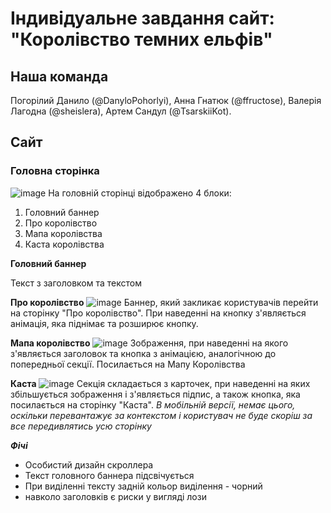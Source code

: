 # Індивідуальне завдання сайт: "Королівство темних ельфів"

## Наша команда
Погорілий Данило (@DanyloPohorlyi), Анна Гнатюк (@ffructose), Валерія Лагодна (@sheislera), Артем Сандул (@TsarskiiKot).

## Сайт
### Головна сторінка
![image](https://github.com/sheislera/IndWeb/assets/82113898/52ee8dfc-e594-4bd8-b85e-2f1b50a0924d)
На головній сторінці відображено 4 блоки:
1. Головний баннер
2. Про королівство
3. Мапа королівства
4. Каста королівства

**Головний баннер**

Текст з заголовком та текстом

**Про королівство**
![image](https://github.com/sheislera/IndWeb/assets/82113898/0d61b8ee-9db3-47a1-9b9a-3fcc8a2c2a30)
Баннер, який закликає користувачів перейти на сторінку "Про королівство".
При наведенні на кнопку з'являється анімація, яка піднімає та розширює кнопку.

**Мапа королівство**
![image](https://github.com/sheislera/IndWeb/assets/82113898/9cb68177-b8f7-4699-859f-5b63e7f1187f)
Зображення, при наведенні на якого з'являється заголовок та кнопка з анімацією, аналогічною до попередньої секції. Посилається на Мапу Королівства

**Каста**
![image](https://github.com/sheislera/IndWeb/assets/82113898/9d5b7124-936a-48b6-99ba-666428464e96)
Секція складається з карточек, при наведенні на яких збільшується зображення і з'являється підпис, а також кнопка, яка посилається на сторінку "Каста". *В мобільній версії, немає цього, оскільки перевантажує за контекстом і користувач не буде скоріш за все передивлятись усю сторінку*

***Фічі***
 - Особистий дизайн скроллера
 - Текст головного баннера підсвічується
 - При виділенні тексту задній кольор виділення - чорний
 - навколо заголовків є риски у вигляді лози
